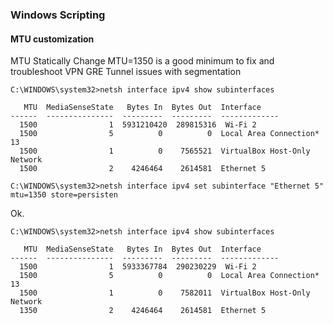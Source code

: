 ### Windows Scripting
#### MTU customization

MTU Statically Change
MTU=1350 is a good minimum to fix and troubleshoot VPN GRE Tunnel issues with segmentation

```
C:\WINDOWS\system32>netsh interface ipv4 show subinterfaces

   MTU  MediaSenseState   Bytes In  Bytes Out  Interface
------  ---------------  ---------  ---------  -------------
  1500                1  5931210420  289815316  Wi-Fi 2
  1500                5          0          0  Local Area Connection* 13
  1500                1          0    7565521  VirtualBox Host-Only Network
  1500                2    4246464    2614581  Ethernet 5
```

`C:\WINDOWS\system32>netsh interface ipv4 set subinterface "Ethernet 5" mtu=1350 store=persisten`

Ok.

`C:\WINDOWS\system32>netsh interface ipv4 show subinterfaces`
```
   MTU  MediaSenseState   Bytes In  Bytes Out  Interface
------  ---------------  ---------  ---------  -------------
  1500                1  5933367784  290230229  Wi-Fi 2
  1500                5          0          0  Local Area Connection* 13
  1500                1          0    7582011  VirtualBox Host-Only Network
  1350                2    4246464    2614581  Ethernet 5
  ```
